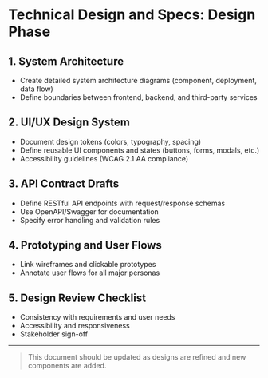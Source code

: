 # Technical Design and Specs: Design Phase

## 1. System Architecture
- Create detailed system architecture diagrams (component, deployment, data flow)
- Define boundaries between frontend, backend, and third-party services

## 2. UI/UX Design System
- Document design tokens (colors, typography, spacing)
- Define reusable UI components and states (buttons, forms, modals, etc.)
- Accessibility guidelines (WCAG 2.1 AA compliance)

## 3. API Contract Drafts
- Define RESTful API endpoints with request/response schemas
- Use OpenAPI/Swagger for documentation
- Specify error handling and validation rules

## 4. Prototyping and User Flows
- Link wireframes and clickable prototypes
- Annotate user flows for all major personas

## 5. Design Review Checklist
- Consistency with requirements and user needs
- Accessibility and responsiveness
- Stakeholder sign-off

---

> This document should be updated as designs are refined and new components are added.
